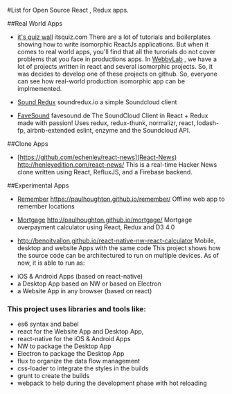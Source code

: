 #List for Open Source React , Redux apps.

##Real World Apps  

- [it's quiz wall](https://github.com/WebbyLab/itsquiz-wall) itsquiz.com
There are a lot of tutorials and boilerplates showing how to write isomorphic ReactJs applications. But when it comes to real world apps, you'll find that all the turorials do not cover problems that you face in productions apps.
In [WebbyLab](https://webbylab.com) , we have a lot of projects written in react and several isomorphic projects. So, it was decides to develop one of these projects on github. So, everyone can see how real-world production isomorphic app can be implmemented.

- [Sound Redux](https://github.com/andrewngu/sound-redux)  soundredux.io
a simple Soundcloud client

- [FaveSound](https://github.com/rwieruch/favesound-redux) favesound.de
The SoundCloud Client in React + Redux made with passion!
Uses redux, redux-thunk, normalizr, react, lodash-fp, airbnb-extended eslint, enzyme and the Soundcloud API.


##Clone Apps

- [https://github.com/echenley/react-news](React-News)  http://henleyedition.com/react-news/
This is a real-time Hacker News clone written using React, RefluxJS, and a Firebase backend.


##Experimental Apps

- [Remember](https://github.com/paulhoughton/remember/) https://paulhoughton.github.io/remember/
Offline web app to remember locations

- [Mortgage](http://paulhoughton.github.io/mortgage/) http://paulhoughton.github.io/mortgage/
Mortgage overpayment calculator using React, Redux and D3 4.0

- [](https://github.com/benoitvallon/react-native-nw-react-calculator) http://benoitvallon.github.io/react-native-nw-react-calculator
Mobile, desktop and website Apps with the same code
This project shows how the source code can be architectured to run on multiple devices. As of now, it is able to run as:
* iOS & Android Apps (based on react-native)
* a Desktop App based on NW or based on Electron
* a Website App in any browser (based on react)

### This project uses libraries and tools like:
* es6 syntax and babel
* react for the Website App and Desktop App,
* react-native for the iOS & Android Apps
* NW to package the Desktop App
* Electron to package the Desktop App
* flux to organize the data flow management
* css-loader to integrate the styles in the builds
* grunt to create the builds
* webpack to help during the development phase with hot reloading